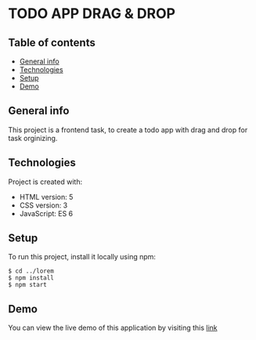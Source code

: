 # TODO APP DRAG & DROP

## Table of contents

- [General info](#general-info)
- [Technologies](#technologies)
- [Setup](#setup)
- [Demo](#demo)

## General info

This project is a frontend task, to create a todo app with drag and drop for task orginizing.

## Technologies

Project is created with:

- HTML version: 5
- CSS version: 3
- JavaScript: ES 6

## Setup

To run this project, install it locally using npm:

```
$ cd ../lorem
$ npm install
$ npm start
```

<!-- ## Sources

This app is inspired by Rando Kim book „Time of Your Life”
and Android app tutorial by [@eericon](https://www.eericon.github.io/post/timer-android) -->

## Demo

You can view the live demo of this application by visiting this [link](https://siesterliving.netlify.app) 